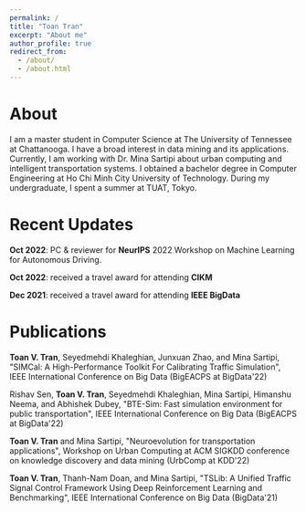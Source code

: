 ```yaml
---
permalink: /
title: "Toan Tran"
excerpt: "About me"
author_profile: true
redirect_from: 
  - /about/
  - /about.html
---
```


About
======
I am a master student in Computer Science at The University of Tennessee at Chattanooga. I have a broad interest in data mining and its applications. Currently, I am working with Dr. Mina Sartipi about urban computing and intelligent transportation systems. I obtained a bachelor degree in Computer Engineering at Ho Chi Minh City University of Technology. During my undergraduate, I spent a summer at TUAT, Tokyo.

Recent Updates
======
**Oct 2022**: PC & reviewer for **NeurIPS** 2022 Workshop on Machine Learning for Autonomous Driving.

**Oct 2022**: received a travel award for attending **CIKM**

**Dec 2021**: received a travel award for attending **IEEE BigData**

Publications
======

**Toan V. Tran**, Seyedmehdi Khaleghian, Junxuan Zhao, and Mina Sartipi, "SIMCal: A High-Performance Toolkit For Calibrating Traffic Simulation", IEEE International Conference on Big Data (BigEACPS at BigData'22)

Rishav Sen, **Toan V. Tran**, Seyedmehdi Khaleghian, Mina Sartipi, Himanshu Neema, and Abhishek Dubey, "BTE-Sim: Fast simulation environment for public transportation", IEEE International Conference on Big Data (BigEACPS at BigData'22)

**Toan V. Tran** and Mina Sartipi, "Neuroevolution for transportation applications", Workshop on Urban Computing at ACM SIGKDD conference on knowledge discovery and data mining (UrbComp at KDD'22)

**Toan V. Tran**, Thanh-Nam Doan, and Mina Sartipi, "TSLib: A Unified Traffic Signal Control Framework Using Deep Reinforcement Learning and Benchmarking", IEEE International Conference on Big Data (BigData'21)